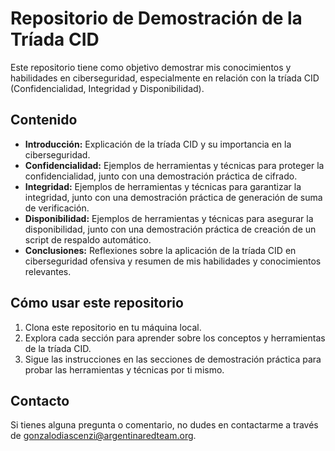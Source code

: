 # Repositorio de Demostración de la Tríada CID

Este repositorio tiene como objetivo demostrar mis conocimientos y habilidades en ciberseguridad, especialmente en relación con la tríada CID (Confidencialidad, Integridad y Disponibilidad).

## Contenido

* **Introducción:** Explicación de la tríada CID y su importancia en la ciberseguridad.
* **Confidencialidad:** Ejemplos de herramientas y técnicas para proteger la confidencialidad, junto con una demostración práctica de cifrado.
* **Integridad:** Ejemplos de herramientas y técnicas para garantizar la integridad, junto con una demostración práctica de generación de suma de verificación.
* **Disponibilidad:** Ejemplos de herramientas y técnicas para asegurar la disponibilidad, junto con una demostración práctica de creación de un script de respaldo automático.
* **Conclusiones:** Reflexiones sobre la aplicación de la tríada CID en ciberseguridad ofensiva y resumen de mis habilidades y conocimientos relevantes.

## Cómo usar este repositorio

1. Clona este repositorio en tu máquina local.
2. Explora cada sección para aprender sobre los conceptos y herramientas de la tríada CID.
3. Sigue las instrucciones en las secciones de demostración práctica para probar las herramientas y técnicas por ti mismo.

## Contacto

Si tienes alguna pregunta o comentario, no dudes en contactarme a través de gonzalodiascenzi@argentinaredteam.org.
